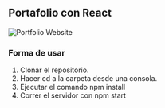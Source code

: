 ## Portafolio con React

![Portfolio Website](https://i.ibb.co/pRHXH5Y/Portafolio-para-Linkedin.png)

### Forma de usar

1. Clonar el repositorio.
1. Hacer cd a la carpeta desde una consola.
1. Ejecutar el comando npm install
1. Correr el servidor con npm start

